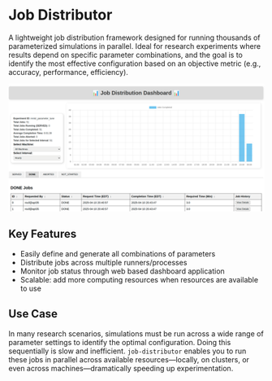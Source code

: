 # Job Distributor

A lightweight job distribution framework designed for running thousands of parameterized simulations in parallel. Ideal for research experiments where results depend on specific parameter combinations, and the goal is to identify the most effective configuration based on an objective metric (e.g., accuracy, performance, efficiency).

![Dashboard Preview](img/dashboard.png)

## Key Features

- Easily define and generate all combinations of parameters
- Distribute jobs across multiple runners/processes
- Monitor job status through web based dashboard application
- Scalable: add more computing resources when resources are available to use

## Use Case

In many research scenarios, simulations must be run across a wide range of parameter settings to identify the optimal configuration. Doing this sequentially is slow and inefficient. `job-distributor` enables you to run these jobs in parallel across available resources—locally, on clusters, or even across machines—dramatically speeding up experimentation.